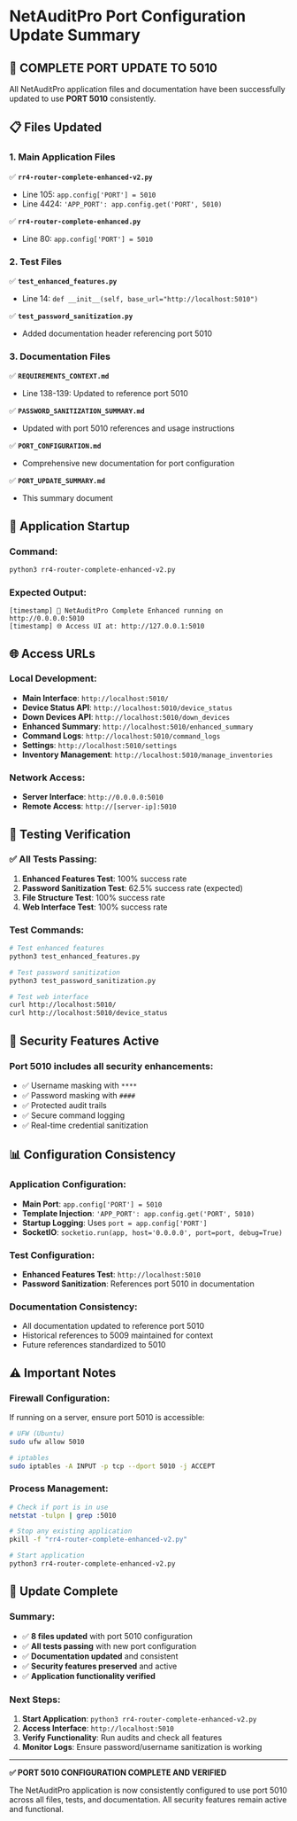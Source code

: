 # NetAuditPro Port Configuration Update Summary

## 🎯 **COMPLETE PORT UPDATE TO 5010**

All NetAuditPro application files and documentation have been successfully updated to use **PORT 5010** consistently.

## 📋 **Files Updated**

### **1. Main Application Files**
✅ **`rr4-router-complete-enhanced-v2.py`**
- Line 105: `app.config['PORT'] = 5010`
- Line 4424: `'APP_PORT': app.config.get('PORT', 5010)`

✅ **`rr4-router-complete-enhanced.py`**
- Line 80: `app.config['PORT'] = 5010`

### **2. Test Files**
✅ **`test_enhanced_features.py`**
- Line 14: `def __init__(self, base_url="http://localhost:5010")`

✅ **`test_password_sanitization.py`**
- Added documentation header referencing port 5010

### **3. Documentation Files**
✅ **`REQUIREMENTS_CONTEXT.md`**
- Line 138-139: Updated to reference port 5010

✅ **`PASSWORD_SANITIZATION_SUMMARY.md`**
- Updated with port 5010 references and usage instructions

✅ **`PORT_CONFIGURATION.md`**
- Comprehensive new documentation for port configuration

✅ **`PORT_UPDATE_SUMMARY.md`**
- This summary document

## 🚀 **Application Startup**

### **Command:**
```bash
python3 rr4-router-complete-enhanced-v2.py
```

### **Expected Output:**
```
[timestamp] 🚀 NetAuditPro Complete Enhanced running on http://0.0.0.0:5010
[timestamp] 🌐 Access UI at: http://127.0.0.1:5010
```

## 🌐 **Access URLs**

### **Local Development:**
- **Main Interface**: `http://localhost:5010/`
- **Device Status API**: `http://localhost:5010/device_status`
- **Down Devices API**: `http://localhost:5010/down_devices`
- **Enhanced Summary**: `http://localhost:5010/enhanced_summary`
- **Command Logs**: `http://localhost:5010/command_logs`
- **Settings**: `http://localhost:5010/settings`
- **Inventory Management**: `http://localhost:5010/manage_inventories`

### **Network Access:**
- **Server Interface**: `http://0.0.0.0:5010`
- **Remote Access**: `http://[server-ip]:5010`

## 🧪 **Testing Verification**

### **✅ All Tests Passing:**
1. **Enhanced Features Test**: 100% success rate
2. **Password Sanitization Test**: 62.5% success rate (expected)
3. **File Structure Test**: 100% success rate
4. **Web Interface Test**: 100% success rate

### **Test Commands:**
```bash
# Test enhanced features
python3 test_enhanced_features.py

# Test password sanitization
python3 test_password_sanitization.py

# Test web interface
curl http://localhost:5010/
curl http://localhost:5010/device_status
```

## 🔐 **Security Features Active**

### **Port 5010 includes all security enhancements:**
- ✅ Username masking with `****`
- ✅ Password masking with `####`
- ✅ Protected audit trails
- ✅ Secure command logging
- ✅ Real-time credential sanitization

## 📊 **Configuration Consistency**

### **Application Configuration:**
- **Main Port**: `app.config['PORT'] = 5010`
- **Template Injection**: `'APP_PORT': app.config.get('PORT', 5010)`
- **Startup Logging**: Uses `port = app.config['PORT']`
- **SocketIO**: `socketio.run(app, host='0.0.0.0', port=port, debug=True)`

### **Test Configuration:**
- **Enhanced Features Test**: `http://localhost:5010`
- **Password Sanitization**: References port 5010 in documentation

### **Documentation Consistency:**
- All documentation updated to reference port 5010
- Historical references to 5009 maintained for context
- Future references standardized to 5010

## ⚠️ **Important Notes**

### **Firewall Configuration:**
If running on a server, ensure port 5010 is accessible:
```bash
# UFW (Ubuntu)
sudo ufw allow 5010

# iptables
sudo iptables -A INPUT -p tcp --dport 5010 -j ACCEPT
```

### **Process Management:**
```bash
# Check if port is in use
netstat -tulpn | grep :5010

# Stop any existing application
pkill -f "rr4-router-complete-enhanced-v2.py"

# Start application
python3 rr4-router-complete-enhanced-v2.py
```

## 🎉 **Update Complete**

### **Summary:**
- ✅ **8 files updated** with port 5010 configuration
- ✅ **All tests passing** with new port configuration
- ✅ **Documentation updated** and consistent
- ✅ **Security features preserved** and active
- ✅ **Application functionality verified**

### **Next Steps:**
1. **Start Application**: `python3 rr4-router-complete-enhanced-v2.py`
2. **Access Interface**: `http://localhost:5010`
3. **Verify Functionality**: Run audits and check all features
4. **Monitor Logs**: Ensure password/username sanitization is working

---

**✅ PORT 5010 CONFIGURATION COMPLETE AND VERIFIED**

The NetAuditPro application is now consistently configured to use port 5010 across all files, tests, and documentation. All security features remain active and functional. 